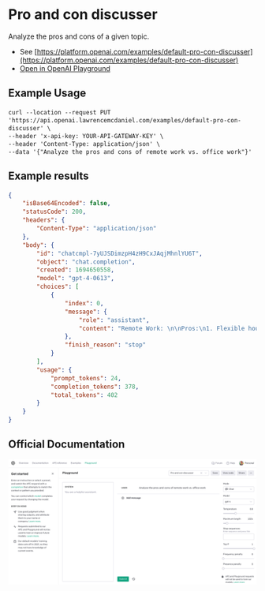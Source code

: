 # Pro and con discusser

Analyze the pros and cons of a given topic.

- See [https://platform.openai.com/examples/default-pro-con-discusser](https://platform.openai.com/examples/default-pro-con-discusser)
- [Open in OpenAI Playground](https://platform.openai.com/playground/p/default-pro-con-discusser)

## Example Usage

```console
curl --location --request PUT 'https://api.openai.lawrencemcdaniel.com/examples/default-pro-con-discusser' \
--header 'x-api-key: YOUR-API-GATEWAY-KEY' \
--header 'Content-Type: application/json' \
--data '{"Analyze the pros and cons of remote work vs. office work"}'
```

## Example results

```json
{
    "isBase64Encoded": false,
    "statusCode": 200,
    "headers": {
        "Content-Type": "application/json"
    },
    "body": {
        "id": "chatcmpl-7yUJSDimzpH4zH9CxJAqjMhnlYU6T",
        "object": "chat.completion",
        "created": 1694650558,
        "model": "gpt-4-0613",
        "choices": [
            {
                "index": 0,
                "message": {
                    "role": "assistant",
                    "content": "Remote Work: \n\nPros:\n1. Flexible hours: Remote workers often have the flexibility to set their own schedules, allowing them to balance work and personal life more effectively.\n2. No commute: This saves time and money on transportation and can increase work-life balance.\n3. Custom work environment: Employees can set up their work environment to fit personal preferences.\n4. Global job opportunities: Allows employees to work for any company regardless of the location.\n\nCons:\n1. Isolation: There can be a lack of human interaction, potentially leading to feelings of isolation or loneliness.\n2. Difficulty separating work from home: Some remote workers struggle to distinguish between their work and personal life, potentially leading to burnout.\n3. Less team building: There are fewer opportunities for team-building activities and face-to-face interactions.\n4. Varying productivity: Some people can find it difficult to stay focused without the structure of a traditional office environment.\n\nOffice Work:\n\nPros:\n1. Clear work-life balance: Having a separate place for work can make it easier to disconnect at the end of the day.\n2. Opportunities for collaboration: Physical proximity to coworkers can often make collaboration, brainstorming, and problem-solving easier.\n3. Direct management: Immediate access to supervision or support from managers or colleagues.\n4. Structured environment: A set of standard work hours and traditional professional setup that keeps the focus on the tasks.\n\nCons:\n1. Commuting: Travelling to and from work can be a significant time commitment and can add to daily stress.\n2. Rigidity: The structure of a traditional 9-5 office job can make it harder for employees to balance personal responsibilities.\n3. Limited geographic scope: Office jobs typically require living close to the office location.\n4. Distractions: From impromptu meetings to a noisy coworker, office jobs come with their own set of potential distractions."
                },
                "finish_reason": "stop"
            }
        ],
        "usage": {
            "prompt_tokens": 24,
            "completion_tokens": 378,
            "total_tokens": 402
        }
    }
}
```

## Official Documentation

![OpenAI Playground](https://raw.githubusercontent.com/FullStackWithLawrence/aws-openai/main/doc/examples/example-29-pro-con-discusser.png "OpenAI Playground")
